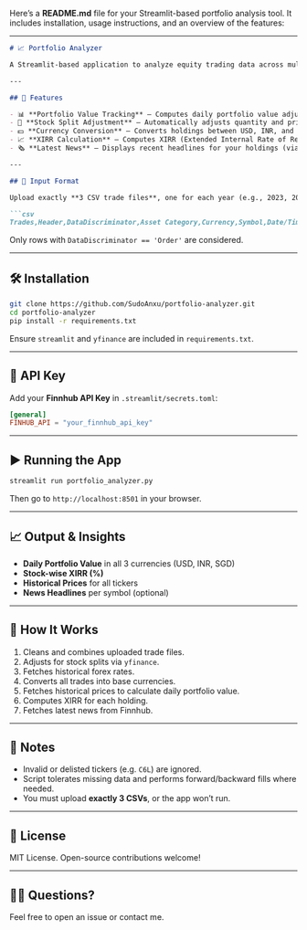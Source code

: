 Here’s a **README.md** file for your Streamlit-based portfolio analysis tool. It includes installation, usage instructions, and an overview of the features:

---

````markdown
# 📈 Portfolio Analyzer

A Streamlit-based application to analyze equity trading data across multiple years, adjust for stock splits, convert currencies, calculate XIRR, and track portfolio value over time.

---

## 🚀 Features

- 📊 **Portfolio Value Tracking** – Computes daily portfolio value adjusted for splits and currency.
- 🔁 **Stock Split Adjustment** – Automatically adjusts quantity and price based on split history.
- 💵 **Currency Conversion** – Converts holdings between USD, INR, and SGD using historical forex rates.
- 📈 **XIRR Calculation** – Computes XIRR (Extended Internal Rate of Return) per holding.
- 🗞️ **Latest News** – Displays recent headlines for your holdings (via [Finnhub API](https://finnhub.io/)).

---

## 📂 Input Format

Upload exactly **3 CSV trade files**, one for each year (e.g., 2023, 2024, 2025). The CSV must include these columns:

```csv
Trades,Header,DataDiscriminator,Asset Category,Currency,Symbol,Date/Time,Quantity,T. Price,C. Price,Proceeds,Comm/Fee,Basis,Realized P/L,MTM P/L,Code
````

Only rows with `DataDiscriminator == 'Order'` are considered.

---

## 🛠️ Installation

```bash
git clone https://github.com/SudoAnxu/portfolio-analyzer.git
cd portfolio-analyzer
pip install -r requirements.txt
```

Ensure `streamlit` and `yfinance` are included in `requirements.txt`.

---

## 🔐 API Key

Add your **Finnhub API Key** in `.streamlit/secrets.toml`:

```toml
[general]
FINHUB_API = "your_finnhub_api_key"
```

---

## ▶️ Running the App

```bash
streamlit run portfolio_analyzer.py
```

Then go to `http://localhost:8501` in your browser.

---

## 📈 Output & Insights

* **Daily Portfolio Value** in all 3 currencies (USD, INR, SGD)
* **Stock-wise XIRR (%)**
* **Historical Prices** for all tickers
* **News Headlines** per symbol (optional)

---

## 🧠 How It Works

1. Cleans and combines uploaded trade files.
2. Adjusts for stock splits via `yfinance`.
3. Fetches historical forex rates.
4. Converts all trades into base currencies.
5. Fetches historical prices to calculate daily portfolio value.
6. Computes XIRR for each holding.
7. Fetches latest news from Finnhub.


---

## 📎 Notes

* Invalid or delisted tickers (e.g. `C6L`) are ignored.
* Script tolerates missing data and performs forward/backward fills where needed.
* You must upload **exactly 3 CSVs**, or the app won’t run.

---

## 📃 License

MIT License. Open-source contributions welcome!

---

## 🙋‍♂️ Questions?

Feel free to open an issue or contact me.

```


